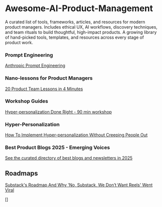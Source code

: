 # Awesome-AI-Product-Management
A curated list of tools, frameworks, articles, and resources for modern product managers. Includes ethical UX, AI workflows, discovery techniques, and team rituals to build thoughtful, high-impact products.
A growing library of hand-picked tools, templates, and resources across every stage of product work.

### Prompt Engineering
[Anthropic Prompt Engineering](https://docs.anthropic.com/en/docs/build-with-claude/prompt-engineering/overview)

### Nano-lessons for Product Managers
[20 Product Team Lessons in 4 Minutes](https://karozieminski.substack.com/p/20-product-team-lessons-in-4-minutes)

### Workshop Guides
[Hyper-personalization Done Right - 90 min workshop](https://productwithattitude.gumroad.com/l/personalizationworkshop1)

### Hyper-Personalization
[How To Implement Hyper-personalization Without Creeping People Out](https://karozieminski.substack.com/p/how-to-implement-hyper-personalization)

### Best Product Blogs 2025 - Emerging Voices

[See the curated directory of best blogs and newsletters in 2025](https://karozieminski.substack.com/p/are-you-a-product-person-lost-on)

## Roadmaps
[Substack's Roadmap And Why 'No, Substack, We Don’t Want Reels' Went Viral](https://karozieminski.substack.com/p/substacks-product-roadmap-why-no)

[]
